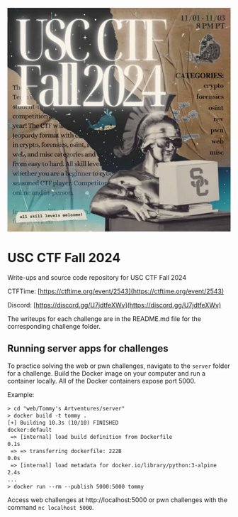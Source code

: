 ![USC CTF Poster](ctf_poster_small.webp)

# USC CTF Fall 2024

Write-ups and source code repository for USC CTF Fall 2024

CTFTime: [https://ctftime.org/event/2543](https://ctftime.org/event/2543)

Discord: [https://discord.gg/U7jdtfeXWv](https://discord.gg/U7jdtfeXWv)

The writeups for each challenge are in the README.md file for the corresponding challenge folder.

## Running server apps for challenges

To practice solving the web or pwn challenges, navigate to the `server` folder for a challenge. Build the Docker image on your computer and run a container locally. All of the Docker containers expose port 5000.

Example:
```
> cd "web/Tommy's Artventures/server"
> docker build -t tommy .
[+] Building 10.3s (10/10) FINISHED                                                                    docker:default
 => [internal] load build definition from Dockerfile                                                             0.1s
 => => transferring dockerfile: 222B                                                                             0.0s
 => [internal] load metadata for docker.io/library/python:3-alpine                                               2.4s
...
> docker run --rm --publish 5000:5000 tommy
```

Access web challenges at http://localhost:5000 or pwn challenges with the command `nc localhost 5000`.

